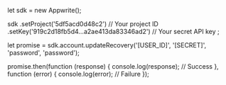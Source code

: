 let sdk = new Appwrite();

sdk
    .setProject('5df5acd0d48c2') // Your project ID
    .setKey('919c2d18fb5d4...a2ae413da83346ad2') // Your secret API key
;

let promise = sdk.account.updateRecovery('[USER_ID]', '[SECRET]', 'password', 'password');

promise.then(function (response) {
    console.log(response); // Success
}, function (error) {
    console.log(error); // Failure
});